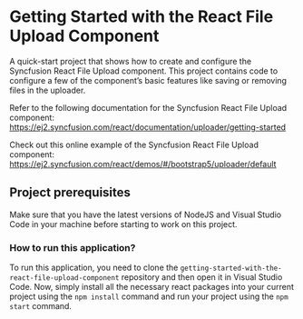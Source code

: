 # Getting Started with the React File Upload Component

A quick-start project that shows how to create and configure the Syncfusion React File Upload component. This project contains code to configure a few of the component’s basic features like saving or removing files in the uploader.

Refer to the following documentation for the Syncfusion React File Upload component: 
https://ej2.syncfusion.com/react/documentation/uploader/getting-started

Check out this online example of the Syncfusion React File Upload component: 
https://ej2.syncfusion.com/react/demos/#/bootstrap5/uploader/default

## Project prerequisites

Make sure that you have the latest versions of NodeJS and Visual Studio Code in your machine before starting to work on this project.

### How to run this application?

To run this application, you need to clone the `getting-started-with-the-react-file-upload-component` repository and then open it in Visual Studio Code. Now, simply install all the necessary react packages into your current project using the `npm install` command and run your project using the `npm start` command.